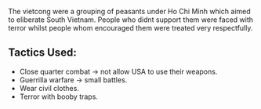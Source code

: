 The vietcong were a grouping of peasants under Ho Chi Minh which aimed to eliberate South Vietnam.
People who didnt support them were faced with terror whilst people whom encouraged them were treated very respectfully.

## Tactics Used:
- Close quarter combat -> not allow USA to use their weapons.
- Guerrilla warfare -> small battles.
- Wear civil clothes.
- Terror with booby traps.
